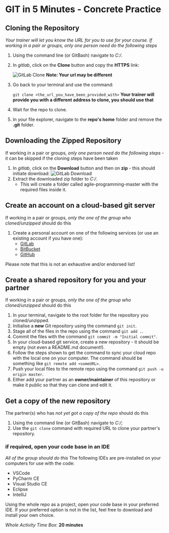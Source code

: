 # GIT in 5 Minutes - Concrete Practice

## Cloning the Repository

*Your trainer will let you know the URL for you to use for your course.*
*If working in a pair or groups, only one person need do the following steps*

1. Using the command line (or GitBash) navigate to *C:/*.
2. In *gitlab*, click on the **Clone** button and copy the **HTTPS** link:

   ![GitLab Clone](../../images/gitlab2.png)
   **Note: Your url may be different**

3. Go back to your terminal and use the command:

   ```git clone <the_url_you_have_been_provided_with>```
   **Your trainer will provide you with a different address to clone, you should use that**

4. Wait for the repo to clone.
5. In your file explorer, navigate to the **repo's home** folder and remove the **.git** folder.

## Downloading the Zipped Repository

If working in a pair or groups, *only one person need do the following steps* - it can be skipped if the cloning steps have been taken

1. In *gitlab*, click on the **Download** button and then on **zip** - this should initiate download: ![GitLab Download](../../images/gitlab3.png)
2. Extract the downloaded zip folder to *C:/*.
   - This will create a folder called agile-programming-master with the required files inside it.

## Create an account on a cloud-based git server

If working in a pair or groups, *only the one of the group who cloned/unzipped* should do this

1. Create a personal account on one of the following services (or use an existing account if you have one):
   - [GitLab](https://gitlab.com)
   - [BitBucket](https://bitbucket.org)
   - [GitHub](https://github.com)

Please note that this is not an exhaustive and/or endorsed list!

## Create a shared repository for you and your partner

If working in a pair or groups, *only the one of the group who cloned/unzipped* should do this

1. In your terminal, navigate to the root folder for the repository you cloned/unzipped.
2. Initialise a **new** Git repository using the command ```git init```.
3. Stage all of the files in the repo using the command ```git add .```.
4. Commit the files with the command ```git commit -m "Initial commit"```.
5. In your cloud-based git service, create a new repository - it should be empty (not even a README.md document!).
6. Follow the steps shown to get the command to sync your cloud repo with the local one on your computer.  The command should be something like ```git remote add <someURL>```.
7. Push your local files to the remote repo using the command ```git push -u origin master```.
8. Either add your partner as an **owner/maintainer** of this repository or make it public so that they can clone and edit it.

## Get a copy of the new repository

The partner(s) who has *not yet got a copy of the repo* should do this

1. Using the command line (or GitBash) navigate to *C:/*;
2. Use the ```git clone``` command with required URL to clone your partner's repository.

### if required, open your code base in an IDE

*All of the group should do this*
The following IDEs are pre-installed on your computers for use with the code:

- VSCode
- PyCharm CE
- Visual Studio CE
- Eclipse
- IntelliJ

Using the whole repo as a project, open your code base in your preferred IDE.  If your preferred option is not in the list, feel free to download and install your own choice.

*Whole Activity Time Box:* **20 minutes**
